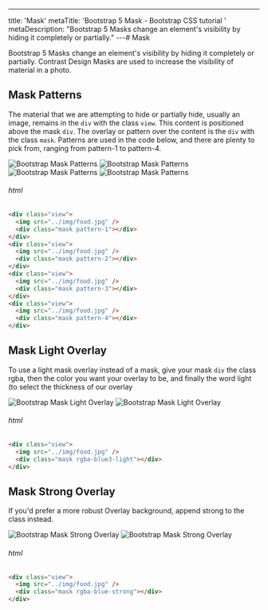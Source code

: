 ---
title: 'Mask'
metaTitle: 'Bootstrap 5 Mask - Bootstrap CSS tutorial '
metaDescription: "Bootstrap 5 Masks change an element's visibility by hiding it completely or partially."
---# Mask

Bootstrap 5 Masks change an element's visibility by hiding it completely or partially. Contrast Design Masks are used to increase the visibility of material in a photo.

## Mask Patterns

The material that we are attempting to hide or partially hide, usually an image, remains in the `div` with the class `view`. This content is positioned above the mask `div`. The overlay or pattern over the content is the `div` with the class `mask`. Patterns are used in the code below, and there are plenty to pick from, ranging from pattern-1 to pattern-4.

![Bootstrap Mask Patterns](https://imgur.com/MCquXaE.png)
![Bootstrap Mask Patterns](https://imgur.com/qzyTCFL.png)
![Bootstrap Mask Patterns](https://imgur.com/FOb0fkk.png)
![Bootstrap Mask Patterns](https://imgur.com/FtwM3yj.png)

###### html

```html
<div class="view">
  <img src="../img/food.jpg" />
  <div class="mask pattern-1"></div>
</div>
<div class="view">
  <img src="../img/food.jpg" />
  <div class="mask pattern-2"></div>
</div>
<div class="view">
  <img src="../img/food.jpg" />
  <div class="mask pattern-3"></div>
</div>
<div class="view">
  <img src="../img/food.jpg" />
  <div class="mask pattern-4"></div>
</div>
```

## Mask Light Overlay

To use a light mask overlay instead of a mask, give your mask `div` the class rgba, then the color you want your overlay to be, and finally the word light (to select the thickness of our overlay

![Bootstrap Mask Light Overlay](https://imgur.com/Yoxa6Xr.png)
![Bootstrap Mask Light Overlay](https://imgur.com/XgzFd30.png)

###### html

```html
<div class="view">
  <img src="../img/food.jpg" />
  <div class="mask rgba-blue3-light"></div>
</div>
```

## Mask Strong Overlay

If you'd prefer a more robust Overlay background, append strong to the class instead.

![Bootstrap Mask Strong Overlay](https://imgur.com/Q0y0x7A.png)
![Bootstrap Mask Strong Overlay](https://imgur.com/39KbCT0.png)

###### html

```html
<div class="view">
  <img src="../img/food.jpg" />
  <div class="mask rgba-blue-strong"></div>
</div>
```
